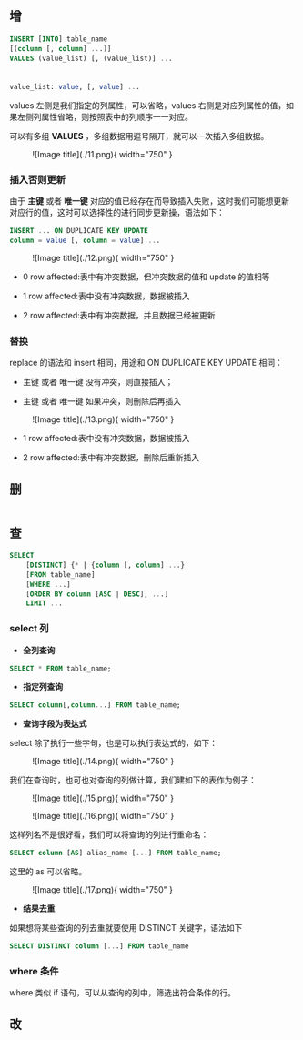 


## **增**

```sql
INSERT [INTO] table_name
[(column [, column] ...)]
VALUES (value_list) [, (value_list)] ...


value_list: value, [, value] ...
```

values 左侧是我们指定的列属性，可以省略，values 右侧是对应列属性的值，如果左侧列属性省略，则按照表中的列顺序一一对应。

可以有多组 **VALUES** ，多组数据用逗号隔开，就可以一次插入多组数据。

<figure markdown="span">
  ![Image title](./11.png){ width="750" }
</figure>

### **插入否则更新**

由于 **主键** 或者 **唯一键** 对应的值已经存在而导致插入失败，这时我们可能想更新对应行的值，这时可以选择性的进行同步更新操，语法如下：

```sql
INSERT ... ON DUPLICATE KEY UPDATE
column = value [, column = value] ...
```

<figure markdown="span">
  ![Image title](./12.png){ width="750" }
</figure>

- 0 row affected:表中有冲突数据，但冲突数据的值和 update 的值相等

- 1 row affected:表中没有冲突数据，数据被插入

- 2 row affected:表中有冲突数据，并且数据已经被更新

### **替换**

replace 的语法和 insert 相同，用途和 ON DUPLICATE KEY UPDATE 相同：

- 主键 或者 唯一键 没有冲突，则直接插入；

- 主键 或者 唯一键 如果冲突，则删除后再插入

<figure markdown="span">
  ![Image title](./13.png){ width="750" }
</figure>

- 1 row affected:表中没有冲突数据，数据被插入

- 2 row affected:表中有冲突数据，删除后重新插入

## **删**

```sql

```


## **查**


```sql
SELECT
    [DISTINCT] {* | {column [, column] ...}
    [FROM table_name]
    [WHERE ...]
    [ORDER BY column [ASC | DESC], ...]
    LIMIT ...
```

### **select 列**

- **全列查询**

```sql
SELECT * FROM table_name;
```

- **指定列查询**

```sql
SELECT column[,column...] FROM table_name;
```

- **查询字段为表达式**

select 除了执行一些字句，也是可以执行表达式的，如下：

<figure markdown="span">
  ![Image title](./14.png){ width="750" }
</figure>

我们在查询时，也可也对查询的列做计算，我们建如下的表作为例子：

<figure markdown="span">
  ![Image title](./15.png){ width="750" }
</figure>


<figure markdown="span">
  ![Image title](./16.png){ width="750" }
</figure>

这样列名不是很好看，我们可以将查询的列进行重命名：

```sql
SELECT column [AS] alias_name [...] FROM table_name;
```

这里的 as 可以省略。

<figure markdown="span">
  ![Image title](./17.png){ width="750" }
</figure>

-  **结果去重**

如果想将某些查询的列去重就要使用 DISTINCT 关键字，语法如下

```sql
SELECT DISTINCT column [...] FROM table_name
```

### **where 条件**

where 类似 if 语句，可以从查询的列中，筛选出符合条件的行。



## **改**

